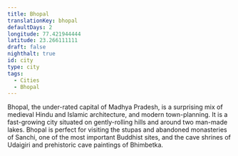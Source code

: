 ```yaml
---
title: Bhopal
translationKey: bhopal
defaultDays: 2
longitude: 77.421944444
latitude: 23.266111111
draft: false
nighthalt: true
id: city
type: city
tags:
  - Cities
  - Bhopal
---
```

Bhopal, the under-rated capital of Madhya Pradesh, is a surprising mix of medieval Hindu and Islamic architecture, and modern town-planning. It is a fast-growing city situated on gently-rolling hills and around two man-made lakes. Bhopal is perfect for visiting the stupas and abandoned monasteries of Sanchi, one of the most important Buddhist sites, and the cave shrines of Udaigiri and prehistoric cave paintings of Bhimbetka.    